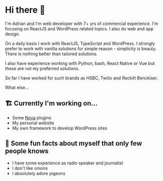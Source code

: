 # Hi there 👋

I'm Adrian and I'm web developer with 7+ yrs of commercial experience. I'm focusing on ReactJS and WordPress related topics. I also do web and app design.

On a daily basis I work with ReactJS, TypeScript and WordPress. I strongly prefer to work with vanilla solutions for simple reason - simplicity is beauty. There is nothing better than tailored solutions.

I also have experience working with Python, bash, React Native or Vue but these are not my preferred solutions.

So far I have worked for such brands as HSBC, Twilio and Reckitt Benckiser.

What else...

## 🏗 Currently I'm working on...

* Some [Nova](https://nova.app) plugins
* My personal website
* My own framework to develop WordPress sites

## 🤔 Some fun facts about myself that only few people knows

* I have some experience as radio speaker and journalist
* I don't like onions
* I absolutely adore pigeons
